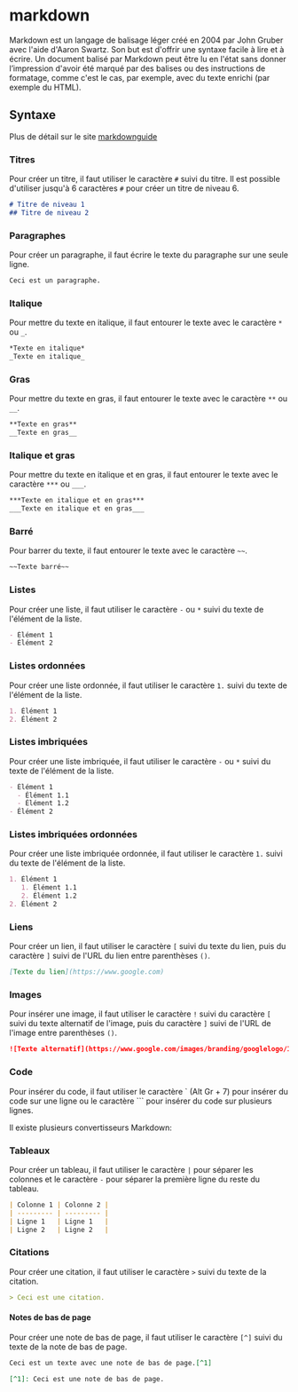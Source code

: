 # markdown

Markdown est un langage de balisage léger créé en 2004 par John Gruber avec l'aide d'Aaron Swartz. Son but est d'offrir une syntaxe facile à lire et à écrire. Un document balisé par Markdown peut être lu en l'état sans donner l’impression d'avoir été marqué par des balises ou des instructions de formatage, comme c'est le cas, par exemple, avec du texte enrichi (par exemple du HTML).

## Syntaxe

Plus de détail sur le site [markdownguide](https://www.markdownguide.org/basic-syntax/)

### Titres

Pour créer un titre, il faut utiliser le caractère `#` suivi du titre. Il est possible d'utiliser jusqu'à 6 caractères `#` pour créer un titre de niveau 6.

```markdown 
# Titre de niveau 1
## Titre de niveau 2
```

### Paragraphes

Pour créer un paragraphe, il faut écrire le texte du paragraphe sur une seule ligne.

```markdown 
Ceci est un paragraphe.
```

### Italique

Pour mettre du texte en italique, il faut entourer le texte avec le caractère `*` ou `_`.

```markdown
*Texte en italique*
_Texte en italique_
```

### Gras

Pour mettre du texte en gras, il faut entourer le texte avec le caractère `**` ou `__`.

```markdown
**Texte en gras**
__Texte en gras__
```

### Italique et gras

Pour mettre du texte en italique et en gras, il faut entourer le texte avec le caractère `***` ou `___`.

```markdown     
***Texte en italique et en gras***
___Texte en italique et en gras___
```

### Barré

Pour barrer du texte, il faut entourer le texte avec le caractère `~~`.

```markdown
~~Texte barré~~
```

### Listes

Pour créer une liste, il faut utiliser le caractère `-` ou `*` suivi du texte de l'élément de la liste.

```markdown
- Élément 1 
- Élément 2
```

### Listes ordonnées

Pour créer une liste ordonnée, il faut utiliser le caractère `1.` suivi du texte de l'élément de la liste.

```markdown     
1. Élément 1
2. Élément 2
```

### Listes imbriquées

Pour créer une liste imbriquée, il faut utiliser le caractère `-` ou `*` suivi du texte de l'élément de la liste.

```markdown
- Élément 1
  - Élément 1.1
  - Élément 1.2
- Élément 2
```

### Listes imbriquées ordonnées

Pour créer une liste imbriquée ordonnée, il faut utiliser le caractère `1.` suivi du texte de l'élément de la liste.

```markdown
1. Élément 1
   1. Élément 1.1
   2. Élément 1.2   
2. Élément 2
```

### Liens

Pour créer un lien, il faut utiliser le caractère `[` suivi du texte du lien, puis du caractère `]` suivi de l'URL du lien entre parenthèses `()`.

```markdown
[Texte du lien](https://www.google.com)
```
### Images

Pour insérer une image, il faut utiliser le caractère `!` suivi du caractère `[` suivi du texte alternatif de l'image, puis du caractère `]` suivi de l'URL de l'image entre parenthèses `()`.

```markdown 
![Texte alternatif](https://www.google.com/images/branding/googlelogo/1x/googlelogo_color_272x92dp.png)
```

### Code

Pour insérer du code, il faut utiliser le caractère ` (Alt Gr + 7) pour insérer du code sur une ligne ou le caractère ``` pour insérer du code sur plusieurs lignes.

Il existe plusieurs convertisseurs Markdown:
    
### Tableaux

Pour créer un tableau, il faut utiliser le caractère `|` pour séparer les colonnes et le caractère `-` pour séparer la première ligne du reste du tableau.

```markdown
| Colonne 1 | Colonne 2 |
| --------- | --------- |
| Ligne 1   | Ligne 1   |
| Ligne 2   | Ligne 2   |
```

### Citations

Pour créer une citation, il faut utiliser le caractère `>` suivi du texte de la citation.

```markdown 
> Ceci est une citation.
```

#### Notes de bas de page

Pour créer une note de bas de page, il faut utiliser le caractère `[^]` suivi du texte de la note de bas de page.

```markdown
Ceci est un texte avec une note de bas de page.[^1]

[^1]: Ceci est une note de bas de page.
```



